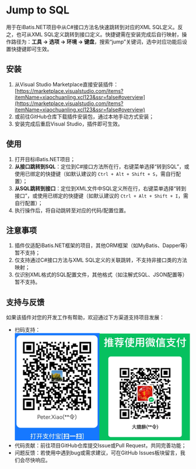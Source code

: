 # Jump to SQL

用于在iBatis.NET项目中从C#接口方法名快速跳转到对应的XML SQL定义。反之，也可从XML SQL定义跳转到接口定义。快捷键需在安装完成后自行映射，操作路径为：**工具 -> 选项 -> 环境 -> 键盘**，搜索“jump”关键词，选中对应功能后设置快捷键即可生效。


## 安装

1. 从Visual Studio Marketplace直接安装插件：[https://marketplace.visualstudio.com/items?itemName=xiaochuanling.xcl123&ssr=false#overview](https://marketplace.visualstudio.com/items?itemName=xiaochuanling.xcl123&ssr=false#overview)
2. 或前往GitHub仓库下载插件安装包，通过本地手动方式安装；
3. 安装完成后重启Visual Studio，插件即可生效。


## 使用

1. 打开目标iBatis.NET项目；
2. **从接口跳转到SQL**：定位到C#接口方法所在行，右键菜单选择“转到SQL”，或使用已绑定的快捷键（如默认建议的 `Ctrl + Alt + Shift + S`，需自行配置）；
3. **从SQL跳转到接口**：定位到XML文件中SQL定义所在行，右键菜单选择“转到接口”，或使用已绑定的快捷键（如默认建议的 `Ctrl + Alt + Shift + I`，需自行配置）；
4. 执行操作后，将自动跳转至对应的代码/配置位置。


## 注意事项

1. 插件仅适配iBatis.NET框架的项目，其他ORM框架（如MyBatis、Dapper等）暂不支持；
2. 仅支持通过C#接口方法与XML SQL定义的关联跳转，不支持非接口类的方法映射；
3. 仅识别XML格式的SQL配置文件，其他格式（如注解式SQL、JSON配置等）暂不支持。


## 支持与反馈

如果该插件对您的开发工作有帮助，欢迎通过下方渠道支持项目发展：
- 扫码支持：![项目支持二维码](images/reward_code.png)
- 代码贡献：前往项目GitHub仓库提交Issue或Pull Request，共同完善功能；
- 问题反馈：若使用中遇到bug或需求建议，可在GitHub Issues板块留言，我们会尽快响应。